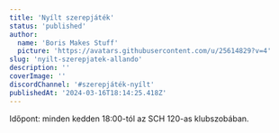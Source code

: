 ```yaml
---
title: 'Nyílt szerepjáték'
status: 'published'
author:
  name: 'Boris Makes Stuff'
  picture: 'https://avatars.githubusercontent.com/u/25614829?v=4'
slug: 'nyilt-szerepjatek-allando'
description: ''
coverImage: ''
discordChannel: '#szerepjáték-nyílt'
publishedAt: '2024-03-16T18:14:25.418Z'
---
```


Időpont: minden kedden 18:00-tól az SCH 120-as klubszobában.